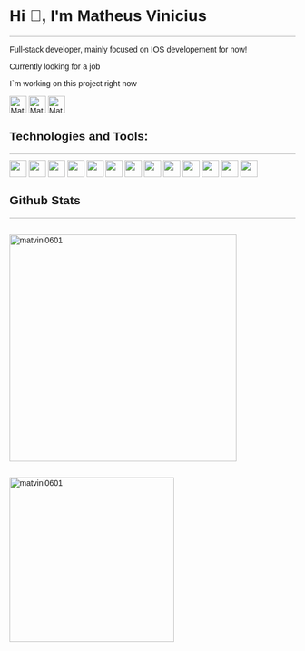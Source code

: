 <div style="font-family: Arial, Helvetica, sans-serif;">
    <h1 align="left">Hi 👋, I'm Matheus Vinicius</h1>
    <p style="background-color: lightgray; display: block; height: 2px;"></p>
        <p>Full-stack developer, mainly focused on IOS developement for now!</p>
        <p>Currently looking for a job</p>
        <p>I`m working on <a style="text-decoration: none;" href="https://github.com/MatVini0601/gflProject">this project</a> right now</p>
        <a href="https://linkedin.com/in/matheus-vinícius-9b0b441a0" target="blank"><img align="center" src="https://img.shields.io/badge/LinkedIn-0077B5?style=for-the-badge&logo=linkedin&logoColor=white" alt="Matheus Vinicius" height="30"/></a>
        <a href="https://github.com/MatVini0601" target="blank"><img align="center" src="https://img.shields.io/badge/GitHub-100000?style=for-the-badge&logo=github&logoColor=white" alt="MatVini0601" height="30"/></a>
        <a href="mailto:matheus1ro@hotmail.com" target="blank"><img align="center" src="https://img.shields.io/badge/Microsoft_Outlook-0078D4?style=for-the-badge&logo=microsoft-outlook&logoColor=white" alt="Matheus Vinicius" height="30"/></a>
        <h2 align="left">Technologies and Tools:</h3>
        <p style="background-color: lightgray; display: block; height: 2px; margin-bottom: 10px;"></p>
    <div>
        <img align="center" src="https://img.shields.io/badge/CSS3-1572B6?style=for-the-badge&logo=css3&logoColor=white" height="30"/>
        <img align="center" src="https://img.shields.io/badge/MySQL-005C84?style=for-the-badge&logo=mysql&logoColor=white" height="30"/>
        <img align="center" src="https://img.shields.io/badge/C%23-239120?style=for-the-badge&logo=c-sharp&logoColor=white" height="30"/>
        <img align="center" src="https://img.shields.io/badge/HTML5-E34F26?style=for-the-badge&logo=html5&logoColor=white" height="30"/>
        <img align="center" src="https://img.shields.io/badge/JavaScript-323330?style=for-the-badge&logo=javascript&logoColor=F7DF1E" height="30"/>
        <img align="center" src="https://img.shields.io/badge/Swift-FA7343?style=for-the-badge&logo=swift&logoColor=white" height="30"/>
        <img align="center" src="https://img.shields.io/badge/.NET-512BD4?style=for-the-badge&logo=dotnet&logoColor=white" height="30"/>
        <img align="center" src="https://img.shields.io/badge/Node.js-339933?style=for-the-badge&logo=nodedotjs&logoColor=white" height="30"/>
        <img align="center" src="https://img.shields.io/badge/Postman-FF6C37?style=for-the-badge&logo=Postman&logoColor=white" height="30"/>
        <img align="center" src="https://img.shields.io/badge/VSCode-0078D4?style=for-the-badge&logo=visual%20studio%20code&logoColor=white" height="30"/>
        <img align="center" src="https://img.shields.io/badge/Visual_Studio-5C2D91?style=for-the-badge&logo=visual%20studio&logoColor=white" height="30"/>
        <img align="center" src="https://img.shields.io/badge/Xcode-007ACC?style=for-the-badge&logo=Xcode&logoColor=white" height="30"/>
        <img align="center" src="https://img.shields.io/badge/GIT-E44C30?style=for-the-badge&logo=git&logoColor=white" height="30"/>
    </div>
        <h2>Github Stats</h3>
        <p style="background-color: lightgray; display: block; height: 2px;"></p>
    <div style="display: block;">
        <p style="display:inline-block">&nbsp;<img style="width: 400px;" align="left" src="https://github-readme-stats.vercel.app/api?username=matvini0601&show_icons=true&locale=en&theme=dracula" alt="matvini0601" /></p>
        <p style="display:inline-block">&nbsp;<img style="width: 290px;" align="left" src="https://github-readme-stats.vercel.app/api/top-langs/?username=MatVini0601&layout=compact&langs_count=7&theme=dracula" alt="matvini0601" /></p>
    </div>
</div>
